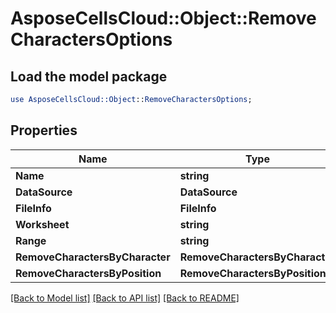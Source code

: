 # AsposeCellsCloud::Object::RemoveCharactersOptions 

## Load the model package
```perl
use AsposeCellsCloud::Object::RemoveCharactersOptions;
```

## Properties
Name | Type | Description | Notes
------------ | ------------- | ------------- | -------------
**Name** | **string** |  |
**DataSource** | **DataSource** |  |
**FileInfo** | **FileInfo** |  |
**Worksheet** | **string** |  |
**Range** | **string** |  |
**RemoveCharactersByCharacter** | **RemoveCharactersByCharacter** |  |
**RemoveCharactersByPosition** | **RemoveCharactersByPosition** |  |  

[[Back to Model list]](../README.md#documentation-for-models) [[Back to API list]](../README.md#documentation-for-api-endpoints) [[Back to README]](../README.md)

